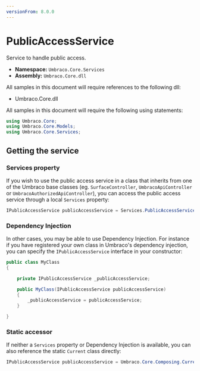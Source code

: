 ```yaml
---
versionFrom: 8.0.0
---
```


# PublicAccessService

Service to handle public access.

 * **Namespace:** `Umbraco.Core.Services` 
 * **Assembly:** `Umbraco.Core.dll`

 All samples in this document will require references to the following dll:

* Umbraco.Core.dll

All samples in this document will require the following using statements:

```csharp
using Umbraco.Core;
using Umbraco.Core.Models;
using Umbraco.Core.Services;
```

## Getting the service

### Services property

If you wish to use the public access service in a class that inherits from one of the Umbraco base classes (eg. `SurfaceController`, `UmbracoApiController` or `UmbracoAuthorizedApiController`), you can access the public access service through a local `Services` property:

```csharp
IPublicAccessService publicAccessService = Services.PublicAccessService;
```

### Dependency Injection

In other cases, you may be able to use Dependency Injection. For instance if you have registered your own class in Umbraco's dependency injection, you can specify the `IPublicAccessService` interface in your constructor:

```csharp
public class MyClass
{

    private IPublicAccessService _publicAccessService;

	public MyClass(IPublicAccessService publicAccessService)
	{
		_publicAccessService = publicAccessService;
	}

}
```

### Static accessor

If neither a `Services` property or Dependency Injection is available, you can also reference the static `Current` class directly:

```csharp
IPublicAccessService publicAccessService = Umbraco.Core.Composing.Current.Services.PublicAccessService;
```
